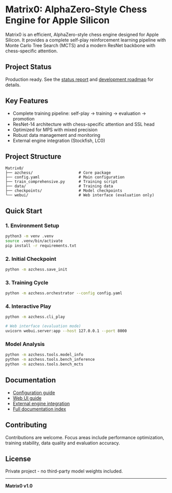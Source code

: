 # Matrix0: AlphaZero-Style Chess Engine for Apple Silicon

Matrix0 is an efficient, AlphaZero-style chess engine designed for Apple Silicon.
It provides a complete self-play reinforcement learning pipeline with Monte Carlo
Tree Search (MCTS) and a modern ResNet backbone with chess-specific attention.

## Project Status
Production ready. See the [status report](docs/status.md) and
[development roadmap](docs/roadmap.md) for details.

## Key Features

- Complete training pipeline: self-play → training → evaluation → promotion
- ResNet-14 architecture with chess-specific attention and SSL head
- Optimized for MPS with mixed precision
- Robust data management and monitoring
- External engine integration (Stockfish, LC0)

## Project Structure

```
Matrix0/
├── azchess/                    # Core package
├── config.yaml                 # Main configuration
├── train_comprehensive.py      # Training script
├── data/                       # Training data
├── checkpoints/                # Model checkpoints
└── webui/                      # Web interface (evaluation only)
```

## Quick Start

### 1. Environment Setup
```bash
python3 -m venv .venv
source .venv/bin/activate
pip install -r requirements.txt
```

### 2. Initial Checkpoint
```bash
python -m azchess.save_init
```

### 3. Training Cycle
```bash
python -m azchess.orchestrator --config config.yaml
```

### 4. Interactive Play
```bash
python -m azchess.cli_play

# Web interface (evaluation mode)
uvicorn webui.server:app --host 127.0.0.1 --port 8000
```

### Model Analysis
```bash
python -m azchess.tools.model_info
python -m azchess.tools.bench_inference
python -m azchess.tools.bench_mcts
```

## Documentation
- [Configuration guide](docs/configuration.md)
- [Web UI guide](docs/webui.md)
- [External engine integration](EXTERNAL_ENGINES.md)
- [Full documentation index](docs/index.md)

## Contributing
Contributions are welcome. Focus areas include performance optimization,
training stability, data quality and evaluation accuracy.

## License
Private project - no third-party model weights included.

---

**Matrix0 v1.0**
